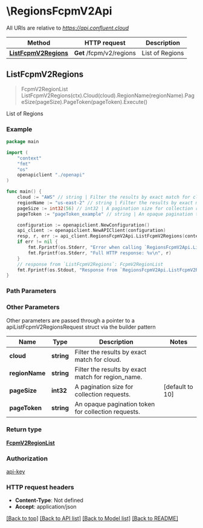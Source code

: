 # \RegionsFcpmV2Api

All URIs are relative to *https://api.confluent.cloud*

Method | HTTP request | Description
------------- | ------------- | -------------
[**ListFcpmV2Regions**](RegionsFcpmV2Api.md#ListFcpmV2Regions) | **Get** /fcpm/v2/regions | List of Regions



## ListFcpmV2Regions

> FcpmV2RegionList ListFcpmV2Regions(ctx).Cloud(cloud).RegionName(regionName).PageSize(pageSize).PageToken(pageToken).Execute()

List of Regions



### Example

```go
package main

import (
    "context"
    "fmt"
    "os"
    openapiclient "./openapi"
)

func main() {
    cloud := "AWS" // string | Filter the results by exact match for cloud. (optional)
    regionName := "us-east-2" // string | Filter the results by exact match for region_name. (optional)
    pageSize := int32(56) // int32 | A pagination size for collection requests. (optional) (default to 10)
    pageToken := "pageToken_example" // string | An opaque pagination token for collection requests. (optional)

    configuration := openapiclient.NewConfiguration()
    api_client := openapiclient.NewAPIClient(configuration)
    resp, r, err := api_client.RegionsFcpmV2Api.ListFcpmV2Regions(context.Background()).Cloud(cloud).RegionName(regionName).PageSize(pageSize).PageToken(pageToken).Execute()
    if err != nil {
        fmt.Fprintf(os.Stderr, "Error when calling `RegionsFcpmV2Api.ListFcpmV2Regions``: %v\n", err)
        fmt.Fprintf(os.Stderr, "Full HTTP response: %v\n", r)
    }
    // response from `ListFcpmV2Regions`: FcpmV2RegionList
    fmt.Fprintf(os.Stdout, "Response from `RegionsFcpmV2Api.ListFcpmV2Regions`: %v\n", resp)
}
```

### Path Parameters



### Other Parameters

Other parameters are passed through a pointer to a apiListFcpmV2RegionsRequest struct via the builder pattern


Name | Type | Description  | Notes
------------- | ------------- | ------------- | -------------
 **cloud** | **string** | Filter the results by exact match for cloud. | 
 **regionName** | **string** | Filter the results by exact match for region_name. | 
 **pageSize** | **int32** | A pagination size for collection requests. | [default to 10]
 **pageToken** | **string** | An opaque pagination token for collection requests. | 

### Return type

[**FcpmV2RegionList**](fcpm.v2.RegionList.md)

### Authorization

[api-key](../README.md#api-key)

### HTTP request headers

- **Content-Type**: Not defined
- **Accept**: application/json

[[Back to top]](#) [[Back to API list]](../README.md#documentation-for-api-endpoints)
[[Back to Model list]](../README.md#documentation-for-models)
[[Back to README]](../README.md)


